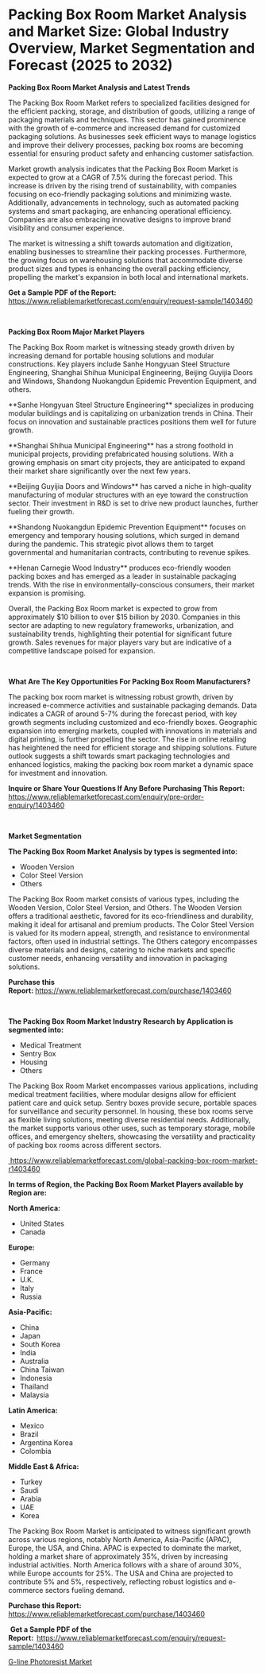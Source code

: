 <p><h1>Packing Box Room Market Analysis and Market Size: Global Industry Overview, Market Segmentation and Forecast (2025 to 2032)</h1></p><p><strong>Packing Box Room Market Analysis and Latest Trends</strong></p>
<p><p>The Packing Box Room Market refers to specialized facilities designed for the efficient packing, storage, and distribution of goods, utilizing a range of packaging materials and techniques. This sector has gained prominence with the growth of e-commerce and increased demand for customized packaging solutions. As businesses seek efficient ways to manage logistics and improve their delivery processes, packing box rooms are becoming essential for ensuring product safety and enhancing customer satisfaction.</p><p>Market growth analysis indicates that the Packing Box Room Market is expected to grow at a CAGR of 7.5% during the forecast period. This increase is driven by the rising trend of sustainability, with companies focusing on eco-friendly packaging solutions and minimizing waste. Additionally, advancements in technology, such as automated packing systems and smart packaging, are enhancing operational efficiency. Companies are also embracing innovative designs to improve brand visibility and consumer experience.</p><p>The market is witnessing a shift towards automation and digitization, enabling businesses to streamline their packing processes. Furthermore, the growing focus on warehousing solutions that accommodate diverse product sizes and types is enhancing the overall packing efficiency, propelling the market's expansion in both local and international markets.</p></p>
<p><strong>Get a Sample PDF of the Report:&nbsp;</strong> <a href="https://www.reliablemarketforecast.com/enquiry/request-sample/1403460?utm_campaign=3068&utm_medium=2&utm_source=Github&utm_content=ia&utm_term=28032025&utm_id=packing-box-room">https://www.reliablemarketforecast.com/enquiry/request-sample/1403460</a></p>
<p>&nbsp;</p>
<p><strong>Packing Box Room Major Market Players</strong></p>
<p><p>The Packing Box Room market is witnessing steady growth driven by increasing demand for portable housing solutions and modular constructions. Key players include Sanhe Hongyuan Steel Structure Engineering, Shanghai Shihua Municipal Engineering, Beijing Guyijia Doors and Windows, Shandong Nuokangdun Epidemic Prevention Equipment, and others.</p><p>**Sanhe Hongyuan Steel Structure Engineering** specializes in producing modular buildings and is capitalizing on urbanization trends in China. Their focus on innovation and sustainable practices positions them well for future growth.</p><p>**Shanghai Shihua Municipal Engineering** has a strong foothold in municipal projects, providing prefabricated housing solutions. With a growing emphasis on smart city projects, they are anticipated to expand their market share significantly over the next few years.</p><p>**Beijing Guyijia Doors and Windows** has carved a niche in high-quality manufacturing of modular structures with an eye toward the construction sector. Their investment in R&D is set to drive new product launches, further fueling their growth.</p><p>**Shandong Nuokangdun Epidemic Prevention Equipment** focuses on emergency and temporary housing solutions, which surged in demand during the pandemic. This strategic pivot allows them to target governmental and humanitarian contracts, contributing to revenue spikes.</p><p>**Henan Carnegie Wood Industry** produces eco-friendly wooden packing boxes and has emerged as a leader in sustainable packaging trends. With the rise in environmentally-conscious consumers, their market expansion is promising.</p><p>Overall, the Packing Box Room market is expected to grow from approximately $10 billion to over $15 billion by 2030. Companies in this sector are adapting to new regulatory frameworks, urbanization, and sustainability trends, highlighting their potential for significant future growth. Sales revenues for major players vary but are indicative of a competitive landscape poised for expansion.</p></p>
<p>&nbsp;</p>
<p><strong>What Are The Key Opportunities For Packing Box Room Manufacturers?</strong></p>
<p><p>The packing box room market is witnessing robust growth, driven by increased e-commerce activities and sustainable packaging demands. Data indicates a CAGR of around 5-7% during the forecast period, with key growth segments including customized and eco-friendly boxes. Geographic expansion into emerging markets, coupled with innovations in materials and digital printing, is further propelling the sector. The rise in online retailing has heightened the need for efficient storage and shipping solutions. Future outlook suggests a shift towards smart packaging technologies and enhanced logistics, making the packing box room market a dynamic space for investment and innovation.</p></p>
<p><strong>Inquire or Share Your Questions If Any Before Purchasing This Report:</strong> <a href="https://www.reliablemarketforecast.com/enquiry/pre-order-enquiry/1403460?utm_campaign=3068&utm_medium=2&utm_source=Github&utm_content=ia&utm_term=28032025&utm_id=packing-box-room">https://www.reliablemarketforecast.com/enquiry/pre-order-enquiry/1403460</a></p>
<p>&nbsp;</p>
<p><strong>Market Segmentation</strong></p>
<p><strong>The Packing Box Room Market Analysis by types is segmented into:</strong></p>
<p><ul><li>Wooden Version</li><li>Color Steel Version</li><li>Others</li></ul></p>
<p><p>The Packing Box Room market consists of various types, including the Wooden Version, Color Steel Version, and Others. The Wooden Version offers a traditional aesthetic, favored for its eco-friendliness and durability, making it ideal for artisanal and premium products. The Color Steel Version is valued for its modern appeal, strength, and resistance to environmental factors, often used in industrial settings. The Others category encompasses diverse materials and designs, catering to niche markets and specific customer needs, enhancing versatility and innovation in packaging solutions.</p></p>
<p><strong>Purchase this Report:&nbsp;</strong><a href="https://www.reliablemarketforecast.com/purchase/1403460?utm_campaign=3068&utm_medium=2&utm_source=Github&utm_content=ia&utm_term=28032025&utm_id=packing-box-room">https://www.reliablemarketforecast.com/purchase/1403460</a></p>
<p>&nbsp;</p>
<p><strong>The Packing Box Room Market Industry Research by Application is segmented into:</strong></p>
<p><ul><li>Medical Treatment</li><li>Sentry Box</li><li>Housing</li><li>Others</li></ul></p>
<p><p>The Packing Box Room Market encompasses various applications, including medical treatment facilities, where modular designs allow for efficient patient care and quick setup. Sentry boxes provide secure, portable spaces for surveillance and security personnel. In housing, these box rooms serve as flexible living solutions, meeting diverse residential needs. Additionally, the market supports various other uses, such as temporary storage, mobile offices, and emergency shelters, showcasing the versatility and practicality of packing box rooms across different sectors.</p></p>
<p><a href="https://www.reliablemarketforecast.com/global-packing-box-room-market-r1403460?utm_campaign=3068&utm_medium=2&utm_source=Github&utm_content=ia&utm_term=28032025&utm_id=packing-box-room">&nbsp;https://www.reliablemarketforecast.com/global-packing-box-room-market-r1403460</a></p>
<p><strong>In terms of Region, the Packing Box Room Market Players available by Region are:</strong></p>
<p>
    <p> <strong> North America: </strong>
        <ul>
            <li>United States</li>
            <li>Canada</li>
        </ul>
        </p> 
    <p> <strong> Europe: </strong>
        <ul>
            <li>Germany</li>
            <li>France</li>
            <li>U.K.</li>
            <li>Italy</li>
            <li>Russia</li>
        </ul>
        </p> 
    <p> <strong> Asia-Pacific: </strong>
        <ul>
            <li>China</li>
            <li>Japan</li>
            <li>South Korea</li>
            <li>India</li>
            <li>Australia</li>
            <li>China Taiwan</li>
            <li>Indonesia</li>
            <li>Thailand</li>
            <li>Malaysia</li>
        </ul>
        </p> 
    <p> <strong> Latin America: </strong>
        <ul>
            <li>Mexico</li>
            <li>Brazil</li>
            <li>Argentina Korea</li>
            <li>Colombia</li>
        </ul>
        </p> 
    <p> <strong> Middle East & Africa: </strong>
        <ul>
            <li>Turkey</li>
            <li>Saudi</li>
            <li>Arabia</li>
            <li>UAE</li>
            <li>Korea</li>
        </ul>
    </p>
    </p>
<p><p>The Packing Box Room Market is anticipated to witness significant growth across various regions, notably North America, Asia-Pacific (APAC), Europe, the USA, and China. APAC is expected to dominate the market, holding a market share of approximately 35%, driven by increasing industrial activities. North America follows with a share of around 30%, while Europe accounts for 25%. The USA and China are projected to contribute 5% and 5%, respectively, reflecting robust logistics and e-commerce sectors fueling demand.</p></p>
<p><strong>Purchase this Report: </strong><a href="https://www.reliablemarketforecast.com/purchase/1403460?utm_campaign=3068&utm_medium=2&utm_source=Github&utm_content=ia&utm_term=28032025&utm_id=packing-box-room">https://www.reliablemarketforecast.com/purchase/1403460</a></p>
<p>&nbsp;<strong>Get a Sample PDF of the Report:&nbsp;&nbsp;</strong><a href="https://www.reliablemarketforecast.com/enquiry/request-sample/1403460?utm_campaign=3068&utm_medium=2&utm_source=Github&utm_content=ia&utm_term=28032025&utm_id=packing-box-room">https://www.reliablemarketforecast.com/enquiry/request-sample/1403460</a></p>
<p><strong></strong></p>
<p><p><a href="https://github.com/ulyssacrayne00231/Market-Research-Report-List-1/blob/main/g-line-photoresist-market.md?utm_campaign=3068&utm_medium=2&utm_source=Github&utm_content=ia&utm_term=28032025&utm_id=packing-box-room">G-line Photoresist Market</a></p></p>